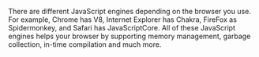 There are different JavaScript engines depending on the browser you use. For example, Chrome has V8, Internet Explorer has Chakra, FireFox as Spidermonkey, and Safari has JavaScriptCore. All of these JavaScript engines helps your browser by supporting memory management, garbage collection, in-time compilation and much more.
